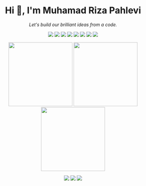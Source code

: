 <h1 align="center">Hi 👋, I'm Muhamad Riza Pahlevi</h1>
<p align="center"><i>Let's build our brilliant ideas from a code.</i></p>

<p align="center">
  <img src="https://img.shields.io/badge/PowerShell-%235391FE.svg?style=for-the-badge&logo=powershell&logoColor=white" />
  <img src="https://img.shields.io/badge/Solidity-%23363636.svg?style=for-the-badge&logo=solidity&logoColor=white" />
  <img src="https://img.shields.io/badge/rust-%23000000.svg?style=for-the-badge&logo=rust&logoColor=white" />
  <img src="https://img.shields.io/badge/javascript-%23323330.svg?style=for-the-badge&logo=javascript&logoColor=%23F7DF1E" />
  <img src="https://img.shields.io/badge/html5-%23E34F26.svg?style=for-the-badge&logo=html5&logoColor=white" />
  <img src="https://img.shields.io/badge/php-%23777BB4.svg?style=for-the-badge&logo=php&logoColor=white" />
  <img src="https://img.shields.io/badge/css3-%231572B6.svg?style=for-the-badge&logo=css3&logoColor=white" />
  <img src="https://img.shields.io/badge/tailwindcss-%2338B2AC.svg?style=for-the-badge&logo=tailwind-css&logoColor=white" />
</p>

<p align="center">
  <img src="https://github-readme-stats.vercel.app/api?username=yumsha&theme=shadow_red&hide_border=false&include_all_commits=true&count_private=true" height="200" />
  <img src="https://nirzak-streak-stats.vercel.app/?user=yumsha&theme=shadow_red&hide_border=false" height="200" />
  <img src="https://github-readme-stats.vercel.app/api/top-langs/?username=yumsha&theme=shadow_red&hide_border=false&layout=compact" height="200" />
</p>


<p align="center">
  <a href="https://behance.net/yumsha"><img src="https://img.shields.io/badge/Behance-1769ff?logo=behance&logoColor=white" /></a>
  <a href="https://instagram.com/phlvrza"><img src="https://img.shields.io/badge/Instagram-%23E4405F.svg?logo=Instagram&logoColor=white" /></a>
  <a href="https://youtube.com/@yumsha"><img src="https://img.shields.io/badge/YouTube-%23FF0000.svg?logo=YouTube&logoColor=white" /></a>
</p>
